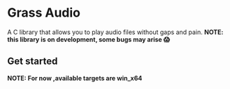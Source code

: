 # Grass Audio

A C library that allows you to play audio files without gaps and pain.
**NOTE: this library is on development, some bugs may arise 😱**

## Get started

**NOTE: For now ,available targets are win_x64**
